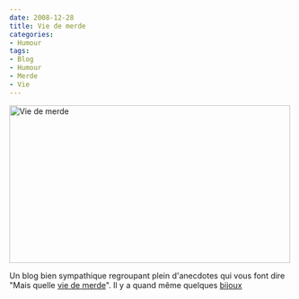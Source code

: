 ```yaml
---
date: 2008-12-28
title: Vie de merde
categories:
- Humour
tags:
- Blog
- Humour
- Merde
- Vie
---
```

<img class="alignnone size-full wp-image-952" title="Vie de merde" src="https://dlgjp9x71cipk.cloudfront.net/2008/12/viedemerde.png" alt="Vie de merde" width="500" height="281" />

Un blog bien sympathique regroupant plein d'anecdotes qui vous font dire "Mais quelle <a title="Le site Vie De Merde" href="https://www.viedemerde.fr/">vie de merde</a>". Il y a quand même quelques <a title="Le top" href="https://www.viedemerde.fr/top">bijoux</a>
